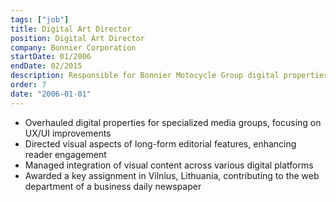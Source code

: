 ```yaml
---
tags: ["job"]
title: Digital Art Director
position: Digital Art Director
company: Bonnier Corporation
startDate: 01/2006
endDate: 02/2015
description: Responsible for Bonnier Motocycle Group digital properties, Photography group, redesigned and worked with front end developers for UX/UI tweaks and enhancements. Lead designer for the Outdoor Group’s long form editorial features. I was also sent to work in Vilinius, Lithuania for a business daily newspaper in their web department for 3 months.
order: 7
date: "2006-01-01"
---
```


- Overhauled digital properties for specialized media groups, focusing on UX/UI improvements
- Directed visual aspects of long-form editorial features, enhancing reader engagement
- Managed integration of visual content across various digital platforms
- Awarded a key assignment in Vilnius, Lithuania, contributing to the web department of a business daily newspaper
